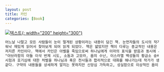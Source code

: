 ```yaml
---
layout: post
title: 카인
categories: [Book]
---
```


[![텍스트](http://image.yes24.com/momo/TopCate680/MidCate008/67975555.jpg){: width="200" height="300"}](http://www.yes24.com/Product/Goods/23668259?scode=032&OzSrank=4)

```markdown
어느날 나말고 모든 사람들이 눈이 멀게된 상황이라는 내용이 담긴 책. 눈먼자들의 도시의 작가 주제 사라마구가 쓴 책이다. 저자가 마지막 집필한 책이고, 눈먼자들의 도시를 
워낙 재밌게 읽어서 찾아보게 되어 읽게 되었다. 책은 얇았지만 책이 다루는 종교적인 내용은 깊게 생각해볼만 했다. 책의 주인공은 동생을 죽임으로써 인류 최초의 살인을 
저지른 카인이다. 책에서 카인은 아벨을 죽임으로써 하나님에게 이마의 표식을 받음과 동시에 시간을 아우를수 있는 능력을 받게되는데 이로인해 카인은 구약의 사건들 
"아브라함의 아들 이삭 번제 시도, 소돔과 고모라, 욥의 수난, 이스라엘 백성들의 황금소 숭배, 노아의 방주" 등을 바로 옆에서 목격하고 경험하게 된다. 카인은 이런 하나님의 
시험과 호기심에 대한 처벌을 하나님과 혹은 천사들과 합리적으로 대화를 해나가는데 작가가 생각하는 하나님은 질투의 화신이며  평화가 아닌 전쟁과 죽임에 대한 하나님인거 
같다. 구약의 내용들을 상세하게 알지는 못하지만 신앙심 가득하고, 성실함으로 이상적인 욥이 고통으로 시험받는거에 대한생각은 어느정도 작가와 비슷하게 생각하게 된다.
```